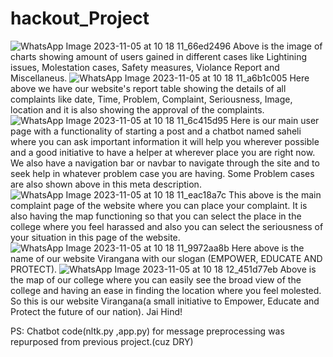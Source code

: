 # hackout_Project
![WhatsApp Image 2023-11-05 at 10 18 11_66ed2496](https://github.com/Hardik2972/hackout_Project/assets/141567966/f22a22e8-3dbd-43e5-bd12-489dd9c0645d)
Above is the image of charts showing amount of users gained in different cases like Lightining issues, Molestation cases, Safety measures, Violance Report and Miscellaneus.
![WhatsApp Image 2023-11-05 at 10 18 11_a6b1c005](https://github.com/Hardik2972/hackout_Project/assets/141567966/a2cf61e7-f43d-4b4b-a845-34cdfff5fef1)
Here above we have our website's report table showing the details of all complaints like date, Time, Problem, Complaint, Seriousness, Image, location and it is also showing the approval of the complaints.
![WhatsApp Image 2023-11-05 at 10 18 11_6c415d95](https://github.com/Hardik2972/hackout_Project/assets/141567966/45be3b3c-c232-46c4-a3fd-3d17e4739b71)
Here is our main user page with a functionality of starting a post and a chatbot named saheli where you can ask important information it will help you wherever possible and a good initiative to have a helper at wherever place you are right now.
We also have a navigation bar or navbar to navigate through the site and to seek help in whatever problem case you are having. Some Problem cases are also shown above in this meta description.
![WhatsApp Image 2023-11-05 at 10 18 11_eac18a7c](https://github.com/Hardik2972/hackout_Project/assets/141567966/07202bca-be0a-40b4-9d8b-65b87efd8808)
This above is the main complaint page of the website where you can place your complaint. It is also having the map functioning so that you can select the place in the college where you feel harassed and also you can select the seriousness of your situation in this page of the website.
![WhatsApp Image 2023-11-05 at 10 18 11_9972aa8b](https://github.com/Hardik2972/hackout_Project/assets/141567966/201cdd37-447c-4950-b96d-f1c8a34def81)
Here above is the name of our website Virangana with our slogan (EMPOWER, EDUCATE AND PROTECT).
![WhatsApp Image 2023-11-05 at 10 18 12_451d77eb](https://github.com/Hardik2972/hackout_Project/assets/141567966/27618f32-159b-4597-8cfb-ddf46967838d)
Above is the map of our college where you can easily see the broad view of the college and having an ease in finding the location where you feel molested.
So this is our website Virangana(a small initiative to Empower, Educate and Protect the future of our nation). Jai Hind!

PS:
Chatbot code(nltk.py ,app.py) for message preprocessing was repurposed from previous project.(cuz DRY)









